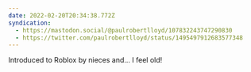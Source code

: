 ```yaml
---
date: 2022-02-20T20:34:38.772Z
syndication:
  - https://mastodon.social/@paulrobertlloyd/107832243747290830
  - https://twitter.com/paulrobertlloyd/status/1495497912683577348
---
```


Introduced to Roblox by nieces and… I feel old!
